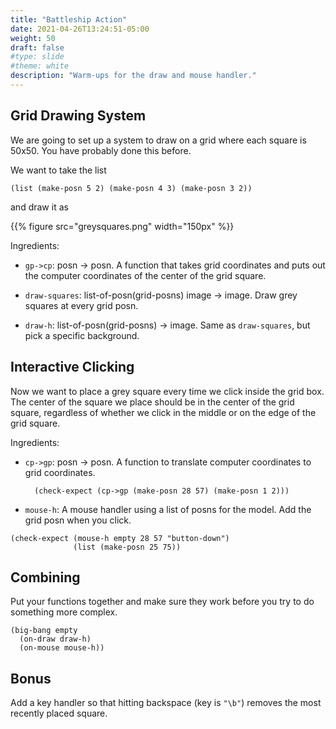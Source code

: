 ```yaml
---
title: "Battleship Action" 
date: 2021-04-26T13:24:51-05:00
weight: 50
draft: false
#type: slide
#theme: white
description: "Warm-ups for the draw and mouse handler."
---
```


## Grid Drawing System

We are going to set up a system to draw on a grid where each square is
50x50. You have probably done this before. 

We want to take the list

    (list (make-posn 5 2) (make-posn 4 3) (make-posn 3 2))
and draw it as

{{% figure src="greysquares.png" width="150px" %}}

Ingredients:

* `gp->cp`: posn -> posn. A function that takes grid coordinates and
  puts out the computer coordinates of the center of the grid
  square. 
  
* `draw-squares`: list-of-posn(grid-posns) image -> image. Draw grey squares at
  every grid posn.

* `draw-h`: list-of-posn(grid-posns) -> image. Same as `draw-squares`,
  but pick a specific background.
  
## Interactive Clicking

Now we want to place a grey square every time we click inside the grid
box. The center of the square we place should be in the center of the
grid square, regardless of whether we click in the middle or on the
edge of the grid square.

Ingredients:
* `cp->gp`: posn -> posn. A function to translate computer coordinates
  to grid coordinates.
  
        (check-expect (cp->gp (make-posn 28 57) (make-posn 1 2)))

* `mouse-h`: A mouse handler using a list of posns for the model. Add
  the grid posn when you click.

```racket
(check-expect (mouse-h empty 28 57 "button-down")
              (list (make-posn 25 75))
```

## Combining

Put your functions together and make sure they work before you try to
do something more complex.
```
(big-bang empty
  (on-draw draw-h)
  (on-mouse mouse-h))
```


## Bonus

Add a key handler so that hitting backspace (key is `"\b"`) removes
the most recently placed square.

